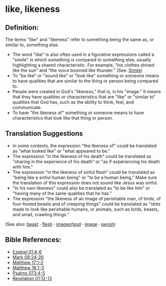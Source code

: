# like, likeness #

## Definition: ##

The terms "like" and "likeness" refer to something being the same as, or similar to, something else.

* The word "like" is also often used in a figurative expressions called a "simile" in which something is compared to something else, usually highlighting a shared characteristic. For example, "his clothes shined like the sun" and "the voice boomed like thunder." (See: [Simile](https://git.door43.org/Door43/en-ta-translate-vol1/src/master/content/figs_simile.md))
* To "be like" or "sound like" or "look like" something or someone means to have qualities that are similar to the thing or person being compared to.
* People were created in God's "likeness," that is, in his "image." It means that they have qualities or characteristics that are "like" or "similar to" qualities that God has, such as the ability to think, feel, and communicate.
* To have "the likeness of" something or someone means to have characteristics that look like that thing or person.

## Translation Suggestions ##

* In some contexts, the expression "the likeness of" could be translated as "what looked like" or "what appeared to be."
* The expression "in the likeness of his death" could be translated as "sharing in the experience of his death" or "as if experiencing his death with him."
* The expression "in the likeness of sinful flesh" could be translated as "being like a sinful human being" or "to be a human being." Make sure the translation of this expression does not sound like Jesus was sinful.
* "In his own likeness" could also be translated as "to be like him" or "having many of the same qualities that he has."
* The expression "the likeness of an image of perishable man, of birds, of four-footed beasts and of creeping things" could be translated as "idols made to look like perishable humans, or animals, such as birds, beasts, and small, crawling things."

(See also: [beast](../other/beast.md) **·** [flesh](../kt/flesh.md) **·** [imageofgod](../kt/imageofgod.md) **·** [image](../other/image.md) **·** [perish](../kt/perish.md))

## Bible References: ##

* [Ezekiel 01:4-6](https://door43.org/en/bible/notes/ezk/01/04)
* [Mark 08:24-26](https://door43.org/en/bible/notes/mrk/08/24)
* [Matthew 17:1-2](https://door43.org/en/bible/notes/mat/17/01)
* [Matthew 18:1-3](https://door43.org/en/bible/notes/mat/18/01)
* [Psalms 073:4-5](https://door43.org/en/bible/notes/psa/073/004)
* [Revelation 01:12-13](https://door43.org/en/bible/notes/rev/01/12)

